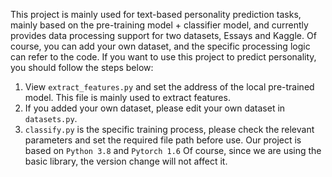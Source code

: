 This project is mainly used for text-based personality prediction tasks, mainly based on the pre-training model + classifier model, and currently provides data processing support for two datasets, Essays and Kaggle. Of course, you can add your own dataset, and the specific processing logic can refer to the code.
If you want to use this project to predict personality, you should follow the steps below:
1. View `extract_features.py` and set the address of the local pre-trained model. This file is mainly used to extract features.
2. If you added your own dataset, please edit your own dataset in `datasets.py`.
3. `classify.py` is the specific training process, please check the relevant parameters and set the required file path before use.
Our project is based on `Python 3.8` and `Pytorch 1.6` Of course, since we are using the basic library, the version change will not affect it.
